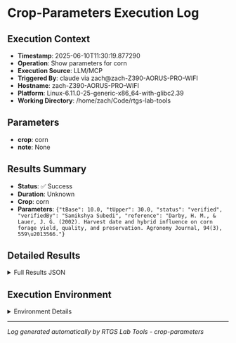 # Crop-Parameters Execution Log

## Execution Context
- **Timestamp**: 2025-06-10T11:30:19.877290
- **Operation**: Show parameters for corn
- **Execution Source**: LLM/MCP
- **Triggered By**: claude via zach@zach-Z390-AORUS-PRO-WIFI
- **Hostname**: zach-Z390-AORUS-PRO-WIFI
- **Platform**: Linux-6.11.0-25-generic-x86_64-with-glibc2.39
- **Working Directory**: /home/zach/Code/rtgs-lab-tools

## Parameters
- **crop**: corn
- **note**: None

## Results Summary
- **Status**: ✅ Success
- **Duration**: Unknown
- **Crop**: corn
- **Parameters**: `{"tBase": 10.0, "tUpper": 30.0, "status": "verified", "verifiedBy": "Samikshya Subedi", "reference": "Darby, H. M., & Lauer, J. G. (2002). Harvest date and hybrid influence on corn forage yield, quality, and preservation. Agronomy Journal, 94(3), 559\u2013566."}`

## Detailed Results
<details>
<summary>Full Results JSON</summary>

```json
{
  "crop": "corn",
  "parameters": {
    "tBase": 10.0,
    "tUpper": 30.0,
    "status": "verified",
    "verifiedBy": "Samikshya Subedi",
    "reference": "Darby, H. M., & Lauer, J. G. (2002). Harvest date and hybrid influence on corn forage yield, quality, and preservation. Agronomy Journal, 94(3), 559\u2013566."
  },
  "success": true
}
```
</details>

## Execution Environment
<details>
<summary>Environment Details</summary>

```json
{
  "timestamp": "2025-06-10T11:30:19.877290",
  "user": "zach",
  "hostname": "zach-Z390-AORUS-PRO-WIFI",
  "platform": "Linux-6.11.0-25-generic-x86_64-with-glibc2.39",
  "python_version": "3.12.3",
  "working_directory": "/home/zach/Code/rtgs-lab-tools",
  "script_path": "/home/zach/Code/rtgs-lab-tools/src/rtgs_lab_tools/agricultural_modeling/cli.py",
  "tool_name": "crop-parameters",
  "environment_variables": {
    "CI": "false",
    "GITHUB_ACTIONS": "false",
    "GITHUB_ACTOR": null,
    "GITHUB_WORKFLOW": null,
    "GITHUB_RUN_ID": null,
    "MCP_SESSION": "true",
    "MCP_USER": "claude"
  },
  "execution_source": "LLM/MCP",
  "triggered_by": "claude via zach@zach-Z390-AORUS-PRO-WIFI"
}
```
</details>

---
*Log generated automatically by RTGS Lab Tools - crop-parameters*
